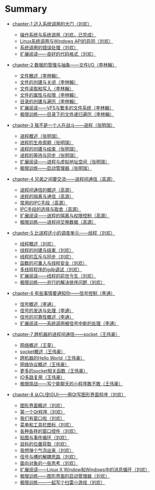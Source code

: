 ﻿# Summary

* [chapter-1 迈入系统调用的大门（刘欢）](chapter-1/README.md)
    * [操作系统与系统调用（刘欢，已完成）](chapter-1/os&syscall.md)
    * [Linux系统调用与Windows API的异同（刘欢）]()
    * [系统调用的错误处理（刘欢）]()
    * [扩展阅读——良好的代码格式（刘欢）]()

* [chapter-2 数据的管理与抽象——文件I/O（李林翰）](chapter-2/README.md)
    * [文件概述（李林翰）]()
    * [文件的创建与关闭（李林翰）]()
    * [文件读取和写入（李林翰）]()
    * [文件的属性与权限（李林翰）]()
    * [目录的创建与遍历（李林翰）]()
    * [扩展阅读——VFS与繁多的文件系统（李林翰）]()
    * [极限训练——目录下的文件递归遍历（李林翰）]()

* [chapter-3 我不是一个人在战斗——进程（张明瑞）](chapter-3/README.md)
    * [进程概述（张明瑞）]()
    * [进程的生命周期（张明瑞）]()
    * [进程的创建与结束（张明瑞）]()
    * [进程的等待与同步（张明瑞）]()
    * [扩展阅读——进程与虚拟地址空间（张明瑞）]()
    * [极限训练——启动管理器（张明瑞）]()

* [chapter-4 兄弟之间要交流——进程间通信（高源）](chapter-4/README.md)
    * [进程间通信的概述（高源）]()
    * [进程的隔离与通信（高源）]()
    * [常用的IPC手段（高源）]()
    * [IPC手段的选择与取舍（高源）]()
    * [扩展阅读——进程的隔离与权限控制（高源）]()
    * [极限训练——进程间交换数据（高源）]()

* [chapter-5 比进程还小的调度单元——线程（刘欢）](chapter-5/README.md)
    * [线程概述（刘欢）]()
    * [线程的创建与结束（刘欢）]()
    * [线程的互斥与同步（刘欢）]()
    * [函数的可重入与线程安全（刘欢）]()
    * [多线程程序的gdb调试（刘欢）]()
    * [扩展阅读——线程的前世今生（刘欢）]()
    * [极限训练——并行的解决排序问题（刘欢）]()

* [chapter-6 有些事情要通知你——信号控制（李通）](chapter-6/README.md)
    * [信号概述（李通）]()
    * [信号的发送与处理（李通）]()
    * [信号的可靠性概述（李通）]()
    * [扩展阅读——系统调用被信号中断的处理（李通）]()

* [chapter-7 跨机器的进程间通信——socket（王伟豪）](chapter-7/README.md)
    * [网络概述（王童）]()
    * [socket概述（王伟豪）]()
    * [跨机器的Hello World（王伟豪）]()
    * [网络协议概述（王伟豪）]()
    * [更多的socket相关函数（王伟豪）]()
    * [IO多路复用（王伟豪）]()
    * [极限挑战——写个能聊天的小程序敢不敢（王伟豪）]()

* [chapter-8 从CLI到GUI——用Qt写图形界面程序（刘欢）](chapter-8/README.md)
    * [图形界面概述（刘欢）]()
    * [第一个Qt程序（刘欢）]()
    * [我们有窗口啦（刘欢）]()
    * [菜单和工具栏图标（刘欢）]()
    * [各种各样的窗口控件（刘欢）]()
    * [贴图与事件循环（刘欢）]()
    * [鼠标的位置获取（刘欢）]()
    * [我想弹个气泡出来（刘欢）]()
    * [信号与槽的解耦思路（刘欢）]()
    * [面向对象的一些思考（刘欢）]()
    * [扩展阅读——Linux X Window和Windows中的消息循环（刘欢）]()
    * [极限训练——图形界面的启动管理器（刘欢）]()
    * [极限训练——一起写个扫雷小游戏（刘欢）]()
